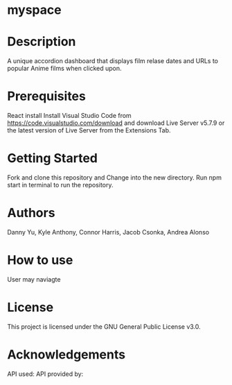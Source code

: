 # myspace

# Description

A unique accordion dashboard that displays film relase dates and URLs to popular Anime films when clicked upon.

# Prerequisites

React install Install Visual Studio Code from https://code.visualstudio.com/download and download Live Server v5.7.9 or the latest version of Live Server from the Extensions Tab.

# Getting Started

Fork and clone this repository and Change into the new directory. Run npm start in terminal to run the repository.

# Authors

Danny Yu, Kyle Anthony, Connor Harris, Jacob Csonka, Andrea Alonso

# How to use

User may naviagte

# License

This project is licensed under the GNU General Public License v3.0.

# Acknowledgements

API used:
API provided by:
